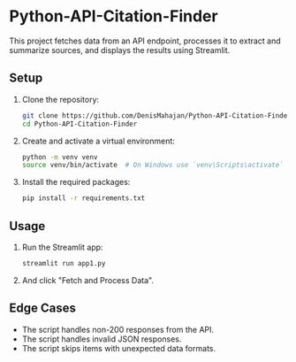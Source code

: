 # Python-API-Citation-Finder

This project fetches data from an API endpoint, processes it to extract and summarize sources, and displays the results using Streamlit.

## Setup

1. Clone the repository:
    ```bash
    git clone https://github.com/DenisMahajan/Python-API-Citation-Finder.git
    cd Python-API-Citation-Finder
    ```

2. Create and activate a virtual environment:
    ```bash
    python -m venv venv
    source venv/bin/activate  # On Windows use `venv\Scripts\activate`
    ```

3. Install the required packages:
    ```bash
    pip install -r requirements.txt
    ```

## Usage

1. Run the Streamlit app:
    ```bash
    streamlit run app1.py
    ```

2. And click "Fetch and Process Data".

## Edge Cases

- The script handles non-200 responses from the API.
- The script handles invalid JSON responses.
- The script skips items with unexpected data formats.
